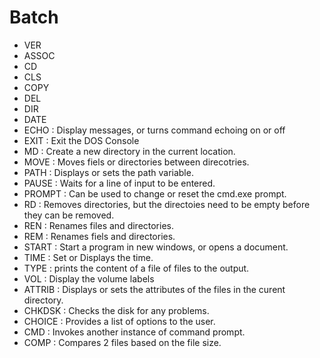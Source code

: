 # Batch

- VER
- ASSOC
- CD
- CLS
- COPY
- DEL
- DIR
- DATE
- ECHO : Display messages, or turns command echoing on or off
- EXIT : Exit the DOS Console
- MD : Create a new directory in the current location.
- MOVE : Moves fiels or directories between direcotries.
- PATH : Displays or sets the path variable.
- PAUSE : Waits for a line of input to be entered.
- PROMPT : Can be used to change or reset the cmd.exe prompt.
- RD : Removes directories, but the directoies need to be empty before they can be removed.
- REN : Renames files and directories.
- REM : Renames fiels and directories.
- START : Start a program in new windows, or opens a document.
- TIME : Set or Displays the time.
- TYPE : prints the content of a file of files to the output.
- VOL : Display the volume labels
- ATTRIB : Displays or sets the attributes of the files in the curent directory.
- CHKDSK : Checks the disk for any problems.
- CHOICE : Provides a list of options to the user.
- CMD : Invokes another instance of command prompt.
- COMP : Compares 2 files based on the file size.
